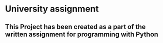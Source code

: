 # University assignment 

## This Project has been created as a part of the written assignment for programming with Python 


